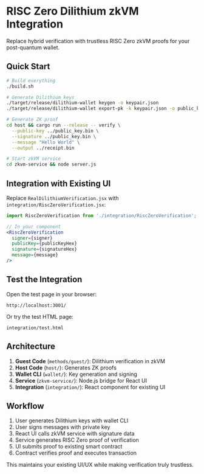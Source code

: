 # RISC Zero Dilithium zkVM Integration

Replace hybrid verification with trustless RISC Zero zkVM proofs for your post-quantum wallet.

## Quick Start

```bash
# Build everything
./build.sh

# Generate Dilithium keys
./target/release/dilithium-wallet keygen -o keypair.json
./target/release/dilithium-wallet export-pk -k keypair.json -o public_key.bin

# Generate ZK proof
cd host && cargo run --release -- verify \
  --public-key ../public_key.bin \
  --signature ../public_key.bin \
  --message "Hello World" \
  --output ../receipt.bin

# Start zkVM service
cd zkvm-service && node server.js
```

## Integration with Existing UI

Replace `RealDilithiumVerification.jsx` with `integration/RiscZeroVerification.jsx`:

```jsx
import RiscZeroVerification from './integration/RiscZeroVerification';

// In your component
<RiscZeroVerification 
  signer={signer}
  publicKey={publicKeyHex}
  signature={signatureHex}
  message={message}
/>
```

## Test the Integration

Open the test page in your browser:
```
http://localhost:3001/
```

Or try the test HTML page:
```
integration/test.html
```

## Architecture

1. **Guest Code** (`methods/guest/`): Dilithium verification in zkVM
2. **Host Code** (`host/`): Generates ZK proofs
3. **Wallet CLI** (`wallet/`): Key generation and signing
4. **Service** (`zkvm-service/`): Node.js bridge for React UI
5. **Integration** (`integration/`): React component for existing UI

## Workflow

1. User generates Dilithium keys with wallet CLI
2. User signs messages with private key
3. React UI calls zkVM service with signature data
4. Service generates RISC Zero proof of verification
5. UI submits proof to existing smart contract
6. Contract verifies proof and executes transaction

This maintains your existing UI/UX while making verification truly trustless.